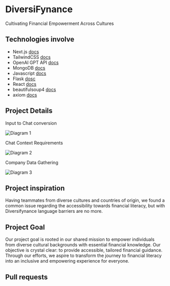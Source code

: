 # DiversiFynance
Cultivating Financial Empowerment Across Cultures
## Technologies involve
- Next.js [docs](https://nextjs.org/docs)
- TailwindCSS [docs](https://tailwindcss.com/docs/installation)
- OpenAI GPT API [docs](https://platform.openai.com/docs/api-reference)
- MongoDB [docs](https://www.mongodb.com/docs/)
- Javascript [docs](https://developer.mozilla.org/en-US/docs/Web/JavaScript/Guide)
- Flask [dosc](https://flask.palletsprojects.com/en/3.0.x/)
- React [docs](https://react.dev/learn)
- beautifulsoup4 [docs](https://beautiful-soup-4.readthedocs.io/en/latest/)
- axiom [docs](https://axiom.co/docs)
  
## Project Details
Input to Chat conversion

![Diagram 1](https://github.com/CardosoJavier/HackUTD/blob/main/frontend/src/assets/img/1stimage.png)

Chat Context Requirements

![Diagram 2](https://github.com/CardosoJavier/HackUTD/blob/main/frontend/src/assets/img/2ndimage.png)

Company Data Gathering

![Diagram 3](https://github.com/CardosoJavier/HackUTD/blob/main/frontend/src/assets/img/3rdimage.png)


## Project inspiration
Having teammates from diverse cultures and countries of origin, we found a common issue regarding the accessibility towards financial literacy, but with Diversifynance language barriers are no more.

## Project Goal
Our project goal is rooted in our shared mission to empower individuals from diverse cultural backgrounds with essential financial knowledge. Our objective is crystal clear: to provide accessible, tailored financial guidance. Through our efforts, we aspire to transform the journey to financial literacy into an inclusive and empowering experience for everyone.



## Pull requests




